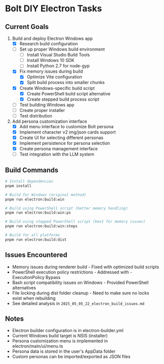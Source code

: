 # Bolt DIY Electron Tasks

## Current Goals

1. Build and deploy Electron Windows app
   - [x] Research build configuration
   - [ ] Set up proper Windows build environment
     - [ ] Install Visual Studio Build Tools
     - [ ] Install Windows 10 SDK
     - [ ] Install Python 2.7 for node-gyp
   - [x] Fix memory issues during build
     - [x] Optimize Vite configuration
     - [x] Split build process into smaller chunks
   - [x] Create Windows-specific build script
     - [x] Create PowerShell build script alternative
     - [x] Create stepped build process script
   - [ ] Test building Windows app
   - [ ] Create proper installer
   - [ ] Test distribution

2. Add persona customization interface
   - [x] Add menu interface to customize Bolt persona
   - [x] Implement character v2 img/json cards support
   - [x] Create UI for selecting different personas
   - [x] Implement persistence for persona selection
   - [x] Create persona management interface
   - [ ] Test integration with the LLM system

## Build Commands
```bash
# Install dependencies
pnpm install

# Build for Windows (original method)
pnpm run electron:build:win

# Build using PowerShell script (better memory handling)
pnpm run electron:build:win:ps

# Build using stepped PowerShell script (best for memory issues)
pnpm run electron:build:win:steps

# Build for all platforms
pnpm run electron:build:dist
```

## Issues Encountered
- Memory issues during renderer build - Fixed with optimized build scripts
- PowerShell execution policy restrictions - Addressed with -ExecutionPolicy Bypass
- Bash script compatibility issues on Windows - Provided PowerShell alternatives
- File locking during dist folder cleanup - Need to make sure no locks exist when rebuilding
- See detailed analysis in `2025_05_05_22_electron_build_issues.md`

## Notes
- Electron builder configuration is in electron-builder.yml
- Current Windows build target is NSIS (installer)
- Persona customization menu is implemented in electron/main/ui/menu.ts
- Persona data is stored in the user's AppData folder
- Custom personas can be imported/exported as JSON files 